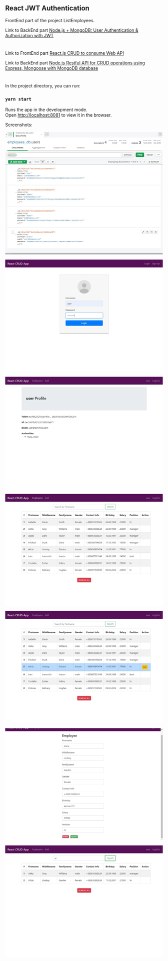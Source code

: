 ## React JWT Authentication

FrontEnd part of the project ListEmployees.

Link to BackEnd part [Node.js + MongoDB: User Authentication & Authorization with JWT](https://github.com/tommios/ListEmployees-BackEnd/tree/dev-jwt-auth)

#

Link to FrontEnd part [React.js CRUD to consume Web API](https://github.com/tommios/ListEmployees-FrontEnd/tree/master)

Link to BackEnd part [Node.js Restful API for CRUD operations using Express, Mongoose with MongoDB database](https://github.com/tommios/ListEmployees-BackEnd/tree/master)

#

In the project directory, you can run:

### `yarn start`

Runs the app in the development mode.<br />
Open [http://localhost:8081](http://localhost:8081) to view it in the browser.

Screenshots:

![Иллюстрация к проекту](https://github.com/tommios/ListEmployees-FrontEnd/blob/dev-react-jwt-auth/image/01.JPG)

![Иллюстрация к проекту](https://github.com/tommios/ListEmployees-FrontEnd/blob/dev-react-jwt-auth/image/02.JPG)

![Иллюстрация к проекту](https://github.com/tommios/ListEmployees-FrontEnd/blob/dev-react-jwt-auth/image/03.JPG)

![Иллюстрация к проекту](https://github.com/tommios/ListEmployees-FrontEnd/blob/dev-react-jwt-auth/image/04.JPG)

![Иллюстрация к проекту](https://github.com/tommios/ListEmployees-FrontEnd/blob/dev-react-jwt-auth/image/05.JPG)

![Иллюстрация к проекту](https://github.com/tommios/ListEmployees-FrontEnd/blob/dev-react-jwt-auth/image/06.JPG)

![Иллюстрация к проекту](https://github.com/tommios/ListEmployees-FrontEnd/blob/dev-react-jwt-auth/image/07.JPG)

